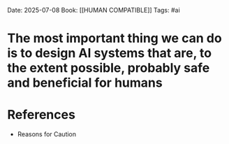 Date: 2025-07-08
Book: [[HUMAN COMPATIBLE]]
Tags: #ai 
# The most important thing we can do is to design AI systems that are, to the extent possible, probably safe and beneficial for humans



# References
- Reasons for Caution